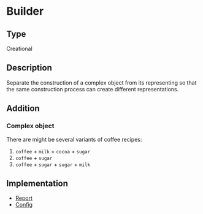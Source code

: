 # Builder

## Type

Creational

## Description

Separate the construction of a complex object from its representing so that the same construction process can create different representations.

## Addition

### Complex object

There are might be several variants of coffee recipes:

1. `coffee` + `milk` + `cocoa` + `sugar`
1. `coffee` + `sugar`
1. `coffee` + `sugar` + `sugar` + `milk`

## Implementation

- [Report](report)
- [Config](config)
